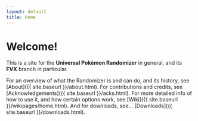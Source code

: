 ```yaml
---
layout: default
title: Home
---
```

# Welcome!

This is a site for the **Universal Pokémon Randomizer** in general, and its **FVX** branch in particular. 

For an overview of what the Randomizer is and can do, and its history, see [About]({{ site.baseurl }}/about.html). For contributions and credits, see [Acknowledgements]({{ site.baseurl }}/acks.html). For more detailed info of how to use it, and how certain options work, see [Wiki]({{ site.baseurl }}/wikipages/home.html). And for downloads, see... [Downloads]({{ site.baseurl }}/downloads.html).
